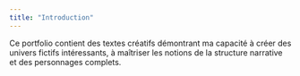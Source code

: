 ```yaml
---
title: "Introduction"
---
```


Ce portfolio contient des textes créatifs démontrant ma capacité à créer des univers fictifs intéressants, à maîtriser les notions de la structure narrative et des personnages complets. 


